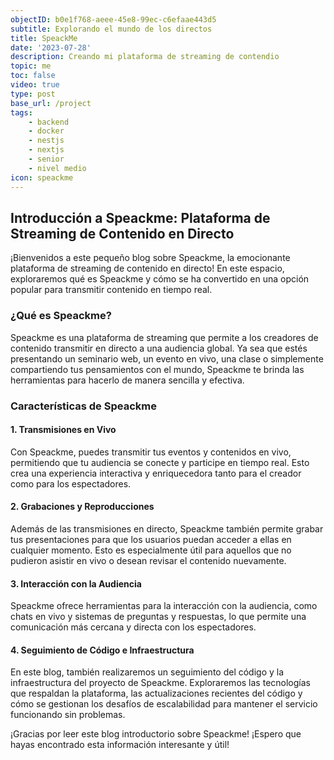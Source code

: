 ```yaml
---
objectID: b0e1f768-aeee-45e8-99ec-c6efaae443d5
subtitle: Explorando el mundo de los directos
title: SpeackMe
date: '2023-07-28'
description: Creando mi plataforma de streaming de contendio
topic: me
toc: false
video: true
type: post
base_url: /project
tags:
    - backend
    - docker
    - nestjs
    - nextjs
    - senior
    - nivel medio
icon: speackme
---
```


## Introducción a Speackme: Plataforma de Streaming de Contenido en Directo

¡Bienvenidos a este pequeño blog sobre Speackme, la emocionante plataforma de streaming de contenido en directo! En este espacio, exploraremos qué es Speackme y cómo se ha convertido en una opción popular para transmitir contenido en tiempo real.

### ¿Qué es Speackme?

Speackme es una plataforma de streaming que permite a los creadores de contenido transmitir en directo a una audiencia global. Ya sea que estés presentando un seminario web, un evento en vivo, una clase o simplemente compartiendo tus pensamientos con el mundo, Speackme te brinda las herramientas para hacerlo de manera sencilla y efectiva.


### Características de Speackme

#### 1. Transmisiones en Vivo

Con Speackme, puedes transmitir tus eventos y contenidos en vivo, permitiendo que tu audiencia se conecte y participe en tiempo real. Esto crea una experiencia interactiva y enriquecedora tanto para el creador como para los espectadores.

#### 2. Grabaciones y Reproducciones

Además de las transmisiones en directo, Speackme también permite grabar tus presentaciones para que los usuarios puedan acceder a ellas en cualquier momento. Esto es especialmente útil para aquellos que no pudieron asistir en vivo o desean revisar el contenido nuevamente.

#### 3. Interacción con la Audiencia

Speackme ofrece herramientas para la interacción con la audiencia, como chats en vivo y sistemas de preguntas y respuestas, lo que permite una comunicación más cercana y directa con los espectadores.

#### 4. Seguimiento de Código e Infraestructura

En este blog, también realizaremos un seguimiento del código y la infraestructura del proyecto de Speackme. Exploraremos las tecnologías que respaldan la plataforma, las actualizaciones recientes del código y cómo se gestionan los desafíos de escalabilidad para mantener el servicio funcionando sin problemas.


¡Gracias por leer este blog introductorio sobre Speackme! ¡Espero que hayas encontrado esta información interesante y útil!
